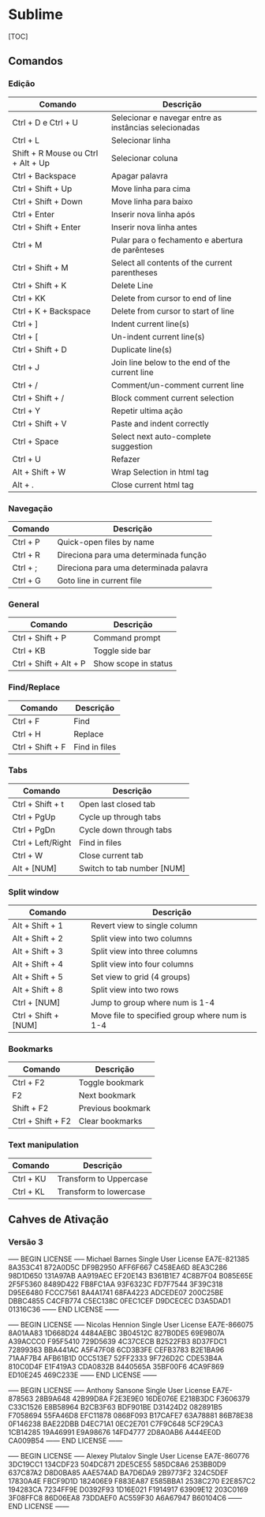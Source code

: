 # Sublime

[TOC]

## Comandos

### Edição

| Comando                             | Descrição                                             |
|-------------------------------------|-------------------------------------------------------|
| Ctrl + D e Ctrl + U                 |  Selecionar e navegar entre as instâncias selecionadas |
| Ctrl + L                            |  Selecionar linha |
| Shift + R Mouse ou Ctrl + Alt + Up  |  Selecionar coluna |
| Ctrl + Backspace                    |  Apagar palavra |
| Ctrl + Shift + Up                   |  Move linha para cima |
| Ctrl + Shift + Down                 |  Move linha para baixo |
| Ctrl + Enter                        |  Inserir nova linha após |
| Ctrl + Shift + Enter                |  Inserir nova linha antes |
| Ctrl + M                            |  Pular para o fechamento e abertura de parênteses |
| Ctrl + Shift + M                    |  Select all contents of the current parentheses |
| Ctrl + Shift + K                    |  Delete Line |
| Ctrl + KK                           |  Delete from cursor to end of line |
| Ctrl + K + Backspace                |  Delete from cursor to start of line |
| Ctrl + ]                            |  Indent current line(s) |
| Ctrl + [                            |  Un-indent current line(s) |
| Ctrl + Shift + D                    |  Duplicate line(s) |
| Ctrl + J                            |  Join line below to the end of the current line |
| Ctrl + /                            |  Comment/un-comment current line |
| Ctrl + Shift + /                    |  Block comment current selection |
| Ctrl + Y                            |  Repetir ultima ação |
| Ctrl + Shift + V                    |  Paste and indent correctly |
| Ctrl + Space                        |  Select next auto-complete suggestion |
| Ctrl + U                            |  Refazer |
| Alt + Shift + W                     |  Wrap Selection in html tag |
| Alt + .                             |  Close current html tag |

### Navegação

| Comando       | Descrição                                 |
|---------------|-------------------------------------------|
| Ctrl + P      |   Quick-open files by name |
| Ctrl + R      |   Direciona para uma determinada função |
| Ctrl + ;      |   Direciona para uma determinada palavra |
| Ctrl + G      |   Goto line in current file |

### General

| Comando                  | Descrição                   |
|--------------------------|-----------------------------|
| Ctrl + Shift + P         | Command prompt |
| Ctrl + KB                | Toggle side bar |
| Ctrl + Shift + Alt + P   | Show scope in status |

### Find/Replace

| Comando             | Descrição               |
|---------------------|-------------------------|
| Ctrl + F            | Find |
| Ctrl + H            | Replace |
| Ctrl + Shift + F    | Find in files |

### Tabs

| Comando             | Descrição                      |
|---------------------|--------------------------------|
| Ctrl + Shift + t    | Open last closed tab |
| Ctrl + PgUp         | Cycle up through tabs |
| Ctrl + PgDn         | Cycle down through tabs |
| Ctrl + Left/Right   | Find in files |
| Ctrl + W            | Close current tab |
| Alt + [NUM]         | Switch to tab number [NUM] |

### Split window

| Comando                 | Descrição                           |
|-------------------------|-------------------------------------|
| Alt + Shift + 1         | Revert view to single column |
| Alt + Shift + 2         | Split view into two columns |
| Alt + Shift + 3         | Split view into three columns |
| Alt + Shift + 4         | Split view into four columns |
| Alt + Shift + 5         | Set view to grid (4 groups) |
| Alt + Shift + 8         | Split view into two rows |
| Ctrl + [NUM]            | Jump to group where num is 1-4 |
| Ctrl + Shift + [NUM]    | Move file to specified group where num is 1-4 |

### Bookmarks

| Comando             | Descrição                   |
|---------------------|-----------------------------|
| Ctrl + F2           | Toggle bookmark |
| F2                  | Next bookmark |
| Shift + F2          | Previous bookmark |
| Ctrl + Shift + F2   | Clear bookmarks |

### Text manipulation

| Comando           | Descrição               |
|-------------------|-------------------------|
| Ctrl + KU         | Transform to Uppercase |
| Ctrl + KL         | Transform to lowercase |

## Cahves de Ativação

### Versão 3

—– BEGIN LICENSE —–
Michael Barnes
Single User License
EA7E-821385
8A353C41 872A0D5C DF9B2950 AFF6F667
C458EA6D 8EA3C286 98D1D650 131A97AB
AA919AEC EF20E143 B361B1E7 4C8B7F04
B085E65E 2F5F5360 8489D422 FB8FC1AA
93F6323C FD7F7544 3F39C318 D95E6480
FCCC7561 8A4A1741 68FA4223 ADCEDE07
200C25BE DBBC4855 C4CFB774 C5EC138C
0FEC1CEF D9DCECEC D3A5DAD1 01316C36
—— END LICENSE ——

—– BEGIN LICENSE —–
Nicolas Hennion
Single User License
EA7E-866075
8A01AA83 1D668D24 4484AEBC 3B04512C
827B0DE5 69E9B07A A39ACCC0 F95F5410
729D5639 4C37CECB B2522FB3 8D37FDC1
72899363 BBA441AC A5F47F08 6CD3B3FE
CEFB3783 B2E1BA96 71AAF7B4 AFB61B1D
0CC513E7 52FF2333 9F726D2C CDE53B4A
810C0D4F E1F419A3 CDA0832B 8440565A
35BF00F6 4CA9F869 ED10E245 469C233E
—— END LICENSE ——

—– BEGIN LICENSE —–
Anthony Sansone
Single User License
EA7E-878563
28B9A648 42B99D8A F2E3E9E0 16DE076E
E218B3DC F3606379 C33C1526 E8B58964
B2CB3F63 BDF901BE D31424D2 082891B5
F7058694 55FA46D8 EFC11878 0868F093
B17CAFE7 63A78881 86B78E38 0F146238
BAE22DBB D4EC71A1 0EC2E701 C7F9C648
5CF29CA3 1CB14285 19A46991 E9A98676
14FD4777 2D8A0AB6 A444EE0D CA009B54
—— END LICENSE ——

—– BEGIN LICENSE —–
Alexey Plutalov
Single User License
EA7E-860776
3DC19CC1 134CDF23 504DC871 2DE5CE55
585DC8A6 253BB0D9 637C87A2 D8D0BA85
AAE574AD BA7D6DA9 2B9773F2 324C5DEF
17830A4E FBCF9D1D 182406E9 F883EA87
E585BBA1 2538C270 E2E857C2 194283CA
7234FF9E D0392F93 1D16E021 F1914917
63909E12 203C0169 3F08FFC8 86D06EA8
73DDAEF0 AC559F30 A6A67947 B60104C6
—— END LICENSE ——